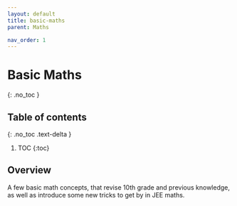 ```yaml
---
layout: default
title: basic-maths
parent: Maths

nav_order: 1
---
```


# Basic Maths
{: .no_toc }

## Table of contents
{: .no_toc .text-delta }

1. TOC
{:toc}


## Overview
A few basic math concepts, that revise 10th grade and previous knowledge, as well as introduce some new tricks to get by in JEE maths.
